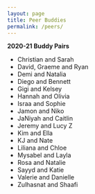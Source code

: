 ```yaml
---
layout: page
title: Peer Buddies
permalink: /peers/
---
```


**2020-21 Buddy Pairs**

- Christian and Sarah
- David, Graeme and Ryan
- Demi and Natalia
- Diego and Bennett
- Gigi and Kelsey
- Hannah and Olivia
- Israa and Sophie
- Jamon and Niko
- JaNiyah and Caitlin
- Jeremy and Lucy Z
- Kim and Ella
- KJ and Nate
- Liliana and Chloe
- Mysabel and Layla
- Rosa and Natalie
- Sayyd and Katie
- Valerie and Danielle
- Zulhasnat and Shaafi
